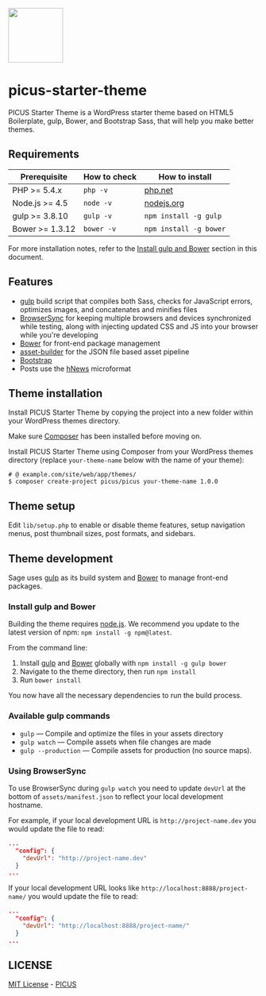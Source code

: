 [<img width="110" src="https://avatars3.githubusercontent.com/u/38539999?s=200&v=4g" />](https://picuscreative.com)

# picus-starter-theme

PICUS Starter Theme is a WordPress starter theme based on HTML5 Boilerplate, gulp, Bower, and Bootstrap Sass, that will help you make better themes.

## Requirements

| Prerequisite    | How to check | How to install                                  |
| --------------- | ------------ | ----------------------------------------------- |
| PHP >= 5.4.x    | `php -v`     | [php.net](http://php.net/manual/en/install.php) |
| Node.js >= 4.5  | `node -v`    | [nodejs.org](http://nodejs.org/)                |
| gulp >= 3.8.10  | `gulp -v`    | `npm install -g gulp`                           |
| Bower >= 1.3.12 | `bower -v`   | `npm install -g bower`                          |

For more installation notes, refer to the [Install gulp and Bower](#install-gulp-and-bower) section in this document.

## Features

- [gulp](http://gulpjs.com/) build script that compiles both Sass, checks for JavaScript errors, optimizes images, and concatenates and minifies files
- [BrowserSync](http://www.browsersync.io/) for keeping multiple browsers and devices synchronized while testing, along with injecting updated CSS and JS into your browser while you're developing
- [Bower](http://bower.io/) for front-end package management
- [asset-builder](https://github.com/austinpray/asset-builder) for the JSON file based asset pipeline
- [Bootstrap](http://getbootstrap.com/)
- Posts use the [hNews](http://microformats.org/wiki/hnews) microformat

## Theme installation

Install PICUS Starter Theme by copying the project into a new folder within your WordPress themes directory.

Make sure [Composer](https://getcomposer.org/download/) has been installed before moving on.

Install PICUS Starter Theme using Composer from your WordPress themes directory (replace `your-theme-name` below with the name of your theme):

```shell
# @ example.com/site/web/app/themes/
$ composer create-project picus/picus your-theme-name 1.0.0
```

## Theme setup

Edit `lib/setup.php` to enable or disable theme features, setup navigation menus, post thumbnail sizes, post formats, and sidebars.

## Theme development

Sage uses [gulp](http://gulpjs.com/) as its build system and [Bower](http://bower.io/) to manage front-end packages.

### Install gulp and Bower

Building the theme requires [node.js](http://nodejs.org/download/). We recommend you update to the latest version of npm: `npm install -g npm@latest`.

From the command line:

1.  Install [gulp](http://gulpjs.com) and [Bower](http://bower.io/) globally with `npm install -g gulp bower`
2.  Navigate to the theme directory, then run `npm install`
3.  Run `bower install`

You now have all the necessary dependencies to run the build process.

### Available gulp commands

- `gulp` — Compile and optimize the files in your assets directory
- `gulp watch` — Compile assets when file changes are made
- `gulp --production` — Compile assets for production (no source maps).

### Using BrowserSync

To use BrowserSync during `gulp watch` you need to update `devUrl` at the bottom of `assets/manifest.json` to reflect your local development hostname.

For example, if your local development URL is `http://project-name.dev` you would update the file to read:

```json
...
  "config": {
    "devUrl": "http://project-name.dev"
  }
...
```

If your local development URL looks like `http://localhost:8888/project-name/` you would update the file to read:

```json
...
  "config": {
    "devUrl": "http://localhost:8888/project-name/"
  }
...
```

## LICENSE

[MIT License](https://opensource.org/licenses/MIT) - [PICUS](https://picuscreative.com)
